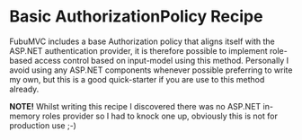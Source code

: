 
Basic AuthorizationPolicy Recipe
==
FubuMVC includes a base Authorization policy that aligns itself with the ASP.NET authentication provider, it is therefore possible to implement role-based access control based on input-model using this method. Personally I avoid using any ASP.NET components whenever possible preferring to write my own, but this is a good quick-starter if you are use to this method already.

**NOTE!** Whilst writing this recipe I discovered there was no ASP.NET in-memory roles provider so I had to knock one up, obviously this is not for production use ;-)